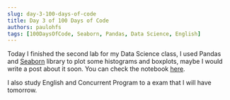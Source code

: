 ```yaml
---
slug: day-3-100-days-of-code
title: Day 3 of 100 Days of Code
authors: paulohfs
tags: [100DaysOfCode, Seaborn, Pandas, Data Science, English]
---
```


Today I finished the second lab for my Data Science class, I used Pandas and [Seaborn](https://seaborn.pydata.org/) library to plot some histograms and boxplots, maybe I would write a post about it soon. You can check the notebook [here](https://github.com/PauloHFS/descriptive-data-analysis-2023-1/blob/main/Lab2A_EDA%2C_Histogramas%2C_Sumarizacao.ipynb).

I also study English and Concurrent Program to a exam that I will have tomorrow.
